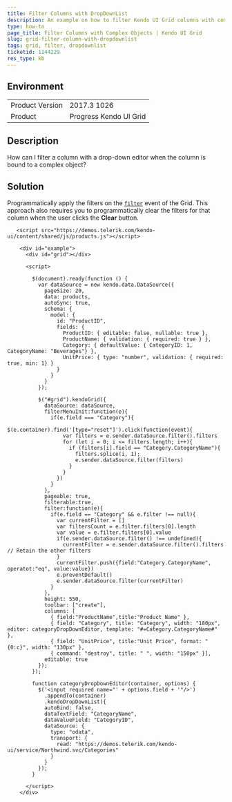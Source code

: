 ```yaml
---
title: Filter Columns with DropDownList
description: An example on how to filter Kendo UI Grid columns with complex objects.
type: how-to
page_title: Filter Columns with Complex Objects | Kendo UI Grid
slug: grid-filter-column-with-dropdownlist
tags: grid, filter, dropdownlist
ticketid: 1144229
res_type: kb
---
```


## Environment

<table>
	<tr>
		<td>Product Version</td>
		<td>2017.3 1026</td>
	</tr>
	<tr>
		<td>Product</td>
		<td>Progress Kendo UI Grid</td>
	</tr>
</table>

## Description

How can I filter a column with a drop-down editor when the column is bound to a complex object?

## Solution

Programmatically apply the filters on the [`filter`](https://docs.telerik.com/kendo-ui/api/javascript/ui/grid/events/filter) event of the Grid. This approach  also requires you to programmatically clear the filters for that column when the user clicks the **Clear** button.

```dojo
   <script src="https://demos.telerik.com/kendo-ui/content/shared/js/products.js"></script>
    
    <div id="example">
      <div id="grid"></div>

      <script>

        $(document).ready(function () {
          var dataSource = new kendo.data.DataSource({
            pageSize: 20,
            data: products,
            autoSync: true,
            schema: {
              model: {
                id: "ProductID",
                fields: {
                  ProductID: { editable: false, nullable: true },
                  ProductName: { validation: { required: true } },
                  Category: { defaultValue: { CategoryID: 1, CategoryName: "Beverages"} },
                  UnitPrice: { type: "number", validation: { required: true, min: 1} }
                }
              }
            }
          });

          $("#grid").kendoGrid({
            dataSource: dataSource,
            filterMenuInit:function(e){
              if(e.field === "Category"){
                $(e.container).find('[type="reset"]').click(function(event){
                  var filters = e.sender.dataSource.filter().filters
                  for (let i = 0; i <= filters.length; i++){
                    if (filters[i].field == "Category.CategoryName"){
                      filters.splice(i, 1);
                      e.sender.dataSource.filter(filters)
                    }
                  }
                })
              }
            },
            pageable: true,
            filterable:true,
            filter:function(e){
              if(e.field == "Category" && e.filter !== null){
                var currentFilter = []
                var filtersCount = e.filter.filters[0].length
                var value = e.filter.filters[0].value
                if(e.sender.dataSource.filter() !== undefined){
                  currentFilter = e.sender.dataSource.filter().filters // Retain the other filters
                }
                currentFilter.push({field:"Category.CategoryName", operatot:"eq", value:value})
                e.preventDefault()
                e.sender.dataSource.filter(currentFilter)
              }
            },
            height: 550,
            toolbar: ["create"],
            columns: [
              { field:"ProductName",title:"Product Name" },
              { field: "Category", title: "Category", width: "180px", editor: categoryDropDownEditor, template: "#=Category.CategoryName#" },
              { field: "UnitPrice", title:"Unit Price", format: "{0:c}", width: "130px" },
              { command: "destroy", title: " ", width: "150px" }],
            editable: true
          });
        });

        function categoryDropDownEditor(container, options) {
          $('<input required name="' + options.field + '"/>')
            .appendTo(container)
            .kendoDropDownList({
            autoBind: false,
            dataTextField: "CategoryName",
            dataValueField: "CategoryID",
            dataSource: {
              type: "odata",
              transport: {
                read: "https://demos.telerik.com/kendo-ui/service/Northwind.svc/Categories"
              }
            }
          });
        }

      </script>
    </div>
```
